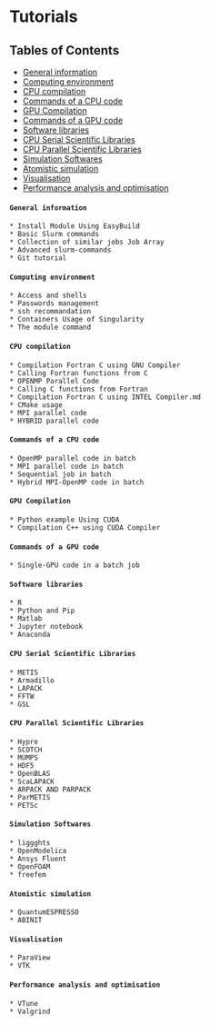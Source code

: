 # Tutorials

## Tables of Contents

* [General information](#general-information)
* [Computing environment](#computing-environment)
* [CPU compilation](#cpu-compilation)
* [Commands of a CPU code](#commands-of-a-cpu-code)
* [GPU Compilation](#gpu-compilation)
* [Commands of a GPU code](#commands-of-a-gpu-code)
* [Software libraries](#software-libraries)
* [CPU Serial Scientific Libraries](#cpu-serial-scientific-libraries)
* [CPU Parallel Scientific Libraries](#cpu-parallel-scientific-libraries)
* [Simulation Softwares](#simulation-softwares)
* [Atomistic simulation](#atomistic-simulation)
* [Visualisation](#visualisation)
* [Performance analysis and optimisation](#performance-analysis-and-optimisation)

#### `General information`

    * Install Module Using EasyBuild
	* Basic Slurm commands
	* Collection of similar jobs Job Array
	* Advanced slurm-commands
	* Git tutorial

#### `Computing environment`
	* Access and shells
	* Passwords management
	* ssh recommandation
	* Containers Usage of Singularity
	* The module command
#### `CPU compilation`
	* Compilation Fortran C using GNU Compiler
	* Calling Fortran functions from C
	* OPENMP Parallel Code
	* Calling C functions from Fortran
	* Compilation Fortran C using INTEL Compiler.md
	* CMake usage
	* MPI parallel code
	* HYBRID parallel code
#### `Commands of a CPU code`
	* OpenMP parallel code in batch
	* MPI parallel code in batch
	* Sequential job in batch
	* Hybrid MPI-OpenMP code in batch
#### `GPU Compilation`
	* Python example Using CUDA
	* Compilation C++ using CUDA Compiler
#### `Commands of a GPU code`
	* Single-GPU code in a batch job
#### `Software libraries`
	* R
	* Python and Pip
	* Matlab
	* Jupyter notebook
	* Anaconda
#### `CPU Serial Scientific Libraries`
	* METIS
	* Armadillo
	* LAPACK
	* FFTW
	* GSL
#### `CPU Parallel Scientific Libraries`
	* Hypre
	* SCOTCH
	* MUMPS
	* HDF5
	* OpenBLAS
	* ScaLAPACK
	* ARPACK AND PARPACK
	* ParMETIS
	* PETSc
#### `Simulation Softwares`
	* liggghts
	* OpenModelica
	* Ansys Fluent
	* OpenFOAM
	* freefem
#### `Atomistic simulation`
	* QuantumESPRESSO
	* ABINIT
#### `Visualisation`
	* ParaView
	* VTK
#### `Performance analysis and optimisation`
	* VTune
	* Valgrind

